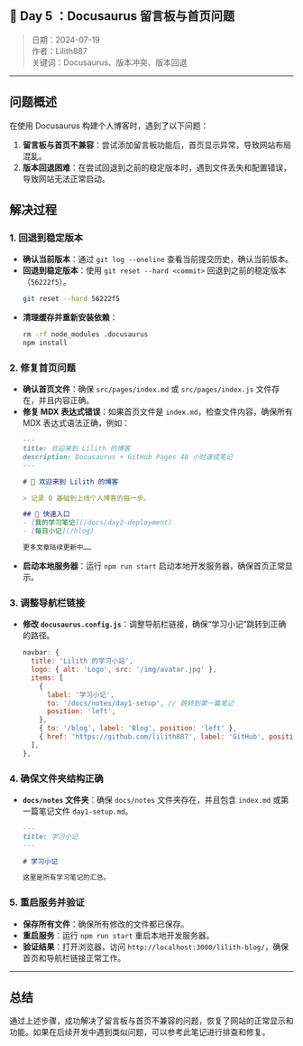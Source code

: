 ## 📒 Day 5 ：Docusaurus 留言板与首页问题

> 日期：2024-07-19  
> 作者：Lilith887  
> 关键词：Docusaurus、版本冲突、版本回退

---

## 问题概述

在使用 Docusaurus 构建个人博客时，遇到了以下问题：

1. **留言板与首页不兼容**：尝试添加留言板功能后，首页显示异常，导致网站布局混乱。
2. **版本回退困难**：在尝试回退到之前的稳定版本时，遇到文件丢失和配置错误，导致网站无法正常启动。

## 解决过程

### 1. 回退到稳定版本

- **确认当前版本**：通过 `git log --oneline` 查看当前提交历史，确认当前版本。
- **回退到稳定版本**：使用 `git reset --hard <commit>` 回退到之前的稳定版本（`56222f5`）。
  ```bash
  git reset --hard 56222f5
  ```
- **清理缓存并重新安装依赖**：
  ```bash
  rm -rf node_modules .docusaurus
  npm install
  ```

### 2. 修复首页问题

- **确认首页文件**：确保 `src/pages/index.md` 或 `src/pages/index.js` 文件存在，并且内容正确。
- **修复 MDX 表达式错误**：如果首页文件是 `index.md`，检查文件内容，确保所有 MDX 表达式语法正确，例如：
  ```markdown
  ---
  title: 欢迎来到 Lilith 的博客
  description: Docusaurus + GitHub Pages 48 小时速成笔记
  ---
  
  # 👋 欢迎来到 Lilith 的博客
  
  > 记录 0 基础到上线个人博客的每一步。
  
  ## 🚀 快速入口
  - [我的学习笔记](/docs/day2-deployment)
  - [每日小记](/blog)
  
  更多文章陆续更新中……
  ```
- **启动本地服务器**：运行 `npm run start` 启动本地开发服务器，确保首页正常显示。

### 3. 调整导航栏链接

- **修改 `docusaurus.config.js`**：调整导航栏链接，确保“学习小记”跳转到正确的路径。
  ```js
  navbar: {
    title: 'Lilith 的学习小站',
    logo: { alt: 'Logo', src: '/img/avatar.jpg' },
    items: [
      {
        label: '学习小记',
        to: '/docs/notes/day1-setup', // 跳转到第一篇笔记
        position: 'left',
      },
      { to: '/blog', label: 'Blog', position: 'left' },
      { href: 'https://github.com/lilith887', label: 'GitHub', position: 'right' },
    ],
  },
  ```

### 4. 确保文件夹结构正确

- **`docs/notes` 文件夹**：确保 `docs/notes` 文件夹存在，并且包含 `index.md` 或第一篇笔记文件 `day1-setup.md`。
  ```markdown
  ---
  title: 学习小记
  ---
  
  # 学习小记
  
  这里是所有学习笔记的汇总。
  ```

### 5. 重启服务并验证

- **保存所有文件**：确保所有修改的文件都已保存。
- **重启服务**：运行 `npm run start` 重启本地开发服务器。
- **验证结果**：打开浏览器，访问 `http://localhost:3000/lilith-blog/`，确保首页和导航栏链接正常工作。

---

## 总结

通过上述步骤，成功解决了留言板与首页不兼容的问题，恢复了网站的正常显示和功能。如果在后续开发中遇到类似问题，可以参考此笔记进行排查和修复。

